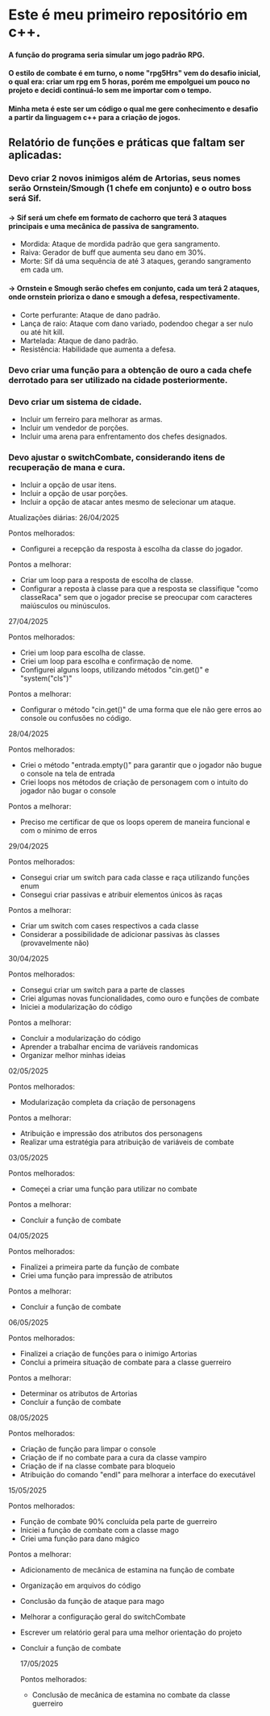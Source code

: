 # Este é meu primeiro repositório em c++.
#### A função do programa seria simular um jogo padrão RPG.
#### O estilo de combate é em turno, o nome "rpg5Hrs" vem do desafio inicial, o qual era: criar um rpg em 5 horas, porém me empolguei um pouco no projeto e decidi continuá-lo sem me importar com o tempo.
#### Minha meta é este ser um código o qual me gere conhecimento e desafio a partir da linguagem c++ para a criação de jogos.

## Relatório de funções e práticas que faltam ser aplicadas:

### Devo criar 2 novos inimigos além de Artorias, seus nomes serão Ornstein/Smough (1 chefe em conjunto) e o outro boss será Sif.
#### -> Sif será um chefe em formato de cachorro que terá 3 ataques principais e uma mecânica de passiva de sangramento.
- Mordida: Ataque de mordida padrão que gera sangramento.
- Raiva: Gerador de buff que aumenta seu dano em 30%.
- Morte: Sif dá uma sequência de até 3 ataques, gerando sangramento em cada um.
#### -> Ornstein e Smough serão chefes em conjunto, cada um terá 2 ataques, onde ornstein prioriza o dano e smough a defesa, respectivamente.
- Corte perfurante: Ataque de dano padrão.
- Lança de raio: Ataque com dano variado, podendoo chegar a ser nulo ou até hit kill.
- Martelada: Ataque de dano padrão.
- Resistência: Habilidade que aumenta a defesa.

### Devo criar uma função para a obtenção de ouro a cada chefe derrotado para ser utilizado na cidade posteriormente.

### Devo criar um sistema de cidade.
- Incluir um ferreiro para melhorar as armas.
- Incluir um vendedor de porções.
- Incluir uma arena para enfrentamento dos chefes designados.

### Devo ajustar o switchCombate, considerando itens de recuperação de mana e cura.
- Incluir a opção de usar itens.
- Incluir a opção de usar porções.
- Incluir a opção de atacar antes mesmo de selecionar um ataque.

Atualizações diárias:
26/04/2025 

Pontos melhorados:
- Configurei a recepção da resposta à escolha da classe do jogador.
  
Pontos a melhorar:
- Criar um loop para a resposta de escolha de classe.
- Configurar a reposta à classe para que a resposta se classifique "como classeRaca" sem que o jogador precise se preocupar com caracteres maiúsculos ou minúsculos. 
                                
27/04/2025 

Pontos melhorados:
- Criei um loop para escolha de classe.
- Criei um loop para escolha e confirmação de nome.
- Configurei alguns loops, utilizando métodos "cin.get()" e "system("cls")"
                                
Pontos a melhorar:
- Configurar o método "cin.get()" de uma forma que ele não gere erros ao console ou confusões no código.

28/04/2025

Pontos melhorados:
- Criei o método "entrada.empty()" para garantir que o jogador não bugue o console na tela de entrada
- Criei loops nos métodos de criação de personagem com o intuito do jogador não bugar o console

Pontos a melhorar:
- Preciso me certificar de que os loops operem de maneira funcional e com o mínimo de erros             

29/04/2025

Pontos melhorados:
- Consegui criar um switch para cada classe e raça utilizando funções enum
- Consegui criar passivas e atribuir elementos únicos às raças

Pontos a melhorar: 
- Criar um switch com cases respectivos a cada classe
- Considerar a possibilidade de adicionar passivas às classes (provavelmente não)

30/04/2025

Pontos melhorados:
- Consegui criar um switch para a parte de classes
- Criei algumas novas funcionalidades, como ouro e funções de combate
- Iniciei a modularização do código

Pontos a melhorar:
- Concluir a modularização do código
- Aprender a trabalhar encima de variáveis randomicas
- Organizar melhor minhas ideias

02/05/2025

Pontos melhorados:
- Modularização completa da criação de personagens

Pontos a melhorar: 
- Atribuição e impressão dos atributos dos personagens
- Realizar uma estratégia para atribuição de variáveis de combate

03/05/2025

Pontos melhorados:
- Começei a criar uma função para utilizar no combate

Pontos a melhorar:
- Concluir a função de combate

04/05/2025

Pontos melhorados:
- Finalizei a primeira parte da função de combate
- Criei uma função para impressão de atributos

Pontos a melhorar:
- Concluir a função de combate

06/05/2025

Pontos melhorados:
- Finalizei a criação de funções para o inimigo Artorias
- Conclui a primeira situação de combate para a classe guerreiro

Pontos a melhorar:
- Determinar os atributos de Artorias
- Concluir a função de combate

08/05/2025

Pontos melhorados:
- Criação de função para limpar o console
- Criação de if no combate para a cura da classe vampiro
- Criação de if na classe combate para bloqueio
- Atribuição do comando "endl" para melhorar a interface do executável

15/05/2025

Pontos melhorados:
- Função de combate 90% concluída pela parte de guerreiro
- Iniciei a função de combate com a classe mago
- Criei uma função para dano mágico

Pontos a melhorar:
- Adicionamento de mecânica de estamina na função de combate
- Organização em arquivos do código
- Conclusão da função de ataque para mago
- Melhorar a configuração geral do switchCombate
- Escrever um relatório geral para uma melhor orientação do projeto
- Concluir a função de combate

  17/05/2025

  Pontos melhorados:
  - Conclusão de mecânica de estamina no combate da classe guerreiro
